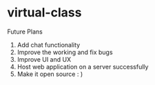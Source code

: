 # virtual-class
Future Plans
1. Add chat functionality
2. Improve the working and fix bugs
3. Improve UI and UX
4. Host web application on a server successfully
5. Make it open source : )
